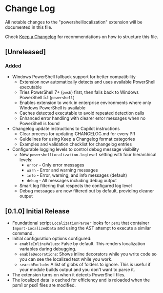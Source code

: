 # Change Log

All notable changes to the "powershelllocalization" extension will be documented
in this file.

Check [Keep a Changelog](http://keepachangelog.com/) for recommendations on how
to structure this file.

## [Unreleased]

### Added
- Windows PowerShell fallback support for better compatibility
  - Extension now automatically detects and uses available PowerShell executable
  - Tries PowerShell 7+ (`pwsh`) first, then falls back to Windows PowerShell 5.1 (`powershell`)
  - Enables extension to work in enterprise environments where only Windows PowerShell is available
  - Caches detected executable to avoid repeated detection calls
  - Enhanced error handling with clearer error messages when no PowerShell is found
- Changelog update instructions to Copilot instructions
  - Clear process for updating CHANGELOG.md for every PR
  - Guidelines for using Keep a Changelog format categories
  - Examples and validation checklist for changelog entries
- Configurable logging levels to control debug message visibility
  - New `powershellLocalization.logLevel` setting with four hierarchical levels:
    - `error` - Only error messages
    - `warn` - Error and warning messages
    - `info` - Error, warning, and info messages (default)
    - `debug` - All messages including debug output
  - Smart log filtering that respects the configured log level
  - Debug messages are now filtered out by default, providing cleaner output

## [0.1.0] Initial Release

- Foundational script `LocalizationParser` looks for `psm1` that container
  `Import-LocalizedData` and using the AST attempt to execute a similar command.
- Initial configuration options configured:
  - `enableInlineValues`: False by default. This renders localization variables
    during debugging.
  - `enableDecorations`: Shows inline decorators while you write code so you can
    see the localized text while you work.
  - `searchExclude`: A list of globs of folders to ignore. This is useful if
    your module builds output and you don't want to parse it.
- The extension turns on when it detects PowerShell files.
- The localized data is cached for efficiency and is reloaded when the psm1 or
  psd1 files are modified.
